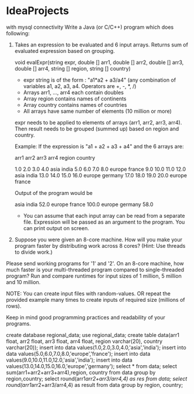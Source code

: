 # IdeaProjects
with mysql connectivity
Write a Java (or C/C++) program which does following:

1. Takes an expression to be evaluated and 6 input arrays. Returns sum of evaluated expression 
    based on grouping.

    void evalExpr(string expr, double [] arr1, double [] arr2, double [] arr3, double [] arr4, string [] region, string [] country)

    - expr string is of the form : "a1*a2 + a3/a4" (any combination of variables a1, a2, a3, a4. Operators are +, -, *, /)
    - Arrays arr1, ..., arr4 each contain doubles
    - Array region contains names of continents
    - Array country contains names of countries
    - All arrays have same number of elements (10 million or more)

    expr needs to be applied to elements of arrays (arr1, arr2, arr3, arr4). Then result needs 
    to be grouped (summed up) based on region and country.

    Example: If the expression is "a1 + a2 + a3 + a4" and the 6 arrays are:

    arr1           arr2            arr3            arr4         region        country

    1.0            2.0              3.0             4.0          asia            india
    5.0            6.0              7.0             8.0          europe       france
    9.0           10.0            11.0            12.0         asia           india
    13.0         14.0             15.0           16.0        europe       germany
    17.0          18.0            19.0           20.0        europe       france

    Output of the program would be

    asia       india        52.0
    europe  france      100.0
    europe  germany   58.0

    - You can assume that each input array can be read from a separate file. Expression 
      will be passed as an argument to the program. You can print output on screen.

2. Suppose you were given an 8-core machine. How will you make your program
    faster by distributing work across 8 cores? (Hint: Use threads to divide work.)

Please send working programs for '1' and '2'. On an 8-core machine, how much faster 
is your multi-threaded program compared to single-threaded program? Run and compare 
runtimes for input sizes of 1 million, 5 million and 10 million. 

NOTE: You can create input files with random-values. OR repeat the provided example 
            many times to create inputs of required size (millions of rows).

Keep in mind good programming practices and readability of your programs.


create database regional_data;
use regional_data;
create table data(arr1 float, arr2 float, arr3 float, arr4 float, region varchar(20), country varchar(20));
insert into data values(1.0,2.0,3.0,4.0,'asia','india');
insert into data values(5.0,6.0,7.0,8.0,'europe','france');
insert into data values(9.0,10.0,11.0,12.0,'asia','india');
insert into data values(13.0,14.0,15.0,16.0,'europe','germany');
select * from data;
select sum(arr1+arr2+arr3+arr4),region, country from data group by region,country;
select round(arr1*arr2+arr3/arr4,4) as res from data;
select round(arr1*arr2+arr3/arr4,4) as result from data group by region, country;
